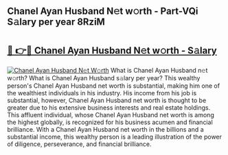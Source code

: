 ## Chanel Ayan Husband N𝚎t w𝚘rth - Part-VQi S𝚊lary per year 8RziM

# <h2><a href="http://gc2ib1.nevu.top/?p=Chanel+Ayan+Husband">🔗 👉🔴 Chanel Ayan Husband N𝚎t w𝚘rth - S𝚊lary</a></h2>

[![Chanel Ayan Husband N𝚎t W𝚘rth](https://i.imgur.com/Oavwk0R.jpeg)](http://gc2ib1.nevu.top/?p=Chanel+Ayan+Husband)
What is Chanel Ayan Husband n𝚎t w𝚘rth? What is Chanel Ayan Husband s𝚊lary per year?
This wealthy person's Chanel Ayan Husband net worth is substantial, making him one of the wealthiest individuals in his industry. His income from his job is substantial, however, Chanel Ayan Husband net worth is thought to be greater due to his extensive business interests and real estate holdings. This affluent individual, whose Chanel Ayan Husband net worth is among the highest globally, is recognized for his business acumen and financial brilliance. With a Chanel Ayan Husband net worth in the billions and a substantial income, this wealthy person is a leading illustration of the power of diligence, perseverance, and financial brilliance.
